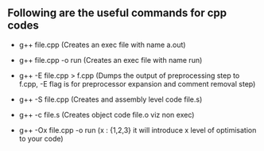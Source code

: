 ## Following are the useful commands for cpp codes

- g++ file.cpp (Creates an exec file with name a.out)

- g++ file.cpp -o run (Creates an exec file with name run)

- g++ -E file.cpp > f.cpp (Dumps the output of preprocessing step to f.cpp, -E flag is for preprocessor expansion and comment removal step)

- g++ -S file.cpp (Creates and assembly level code file.s)

- g++ -c file.s (Creates object code file.o viz non exec)

- g++ -Ox file.cpp -o run (x : {1,2,3} it will introduce x level of optimisation to your code)
